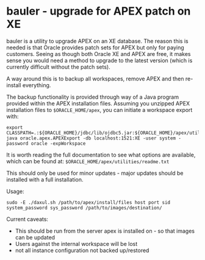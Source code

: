 # bauler - upgrade for APEX patch on XE

bauler is a utility to upgrade APEX on an XE database. The reason this is needed is that Oracle provides patch sets for APEX but only for paying customers. Seeing as though both Oracle XE and APEX are free, it makes sense you would need a method to upgrade to the latest version (which is currently difficult without the patch sets).

A way around this is to backup all workspaces, remove APEX and then re-install everything.

The backup functionality is provided through way of a Java program provided within the APEX installation files. Assuming you unzipped APEX installation files to `$ORACLE_HOME/apex`, you can initiate a workspace export with:

```
export CLASSPATH=.:${ORACLE_HOME}/jdbc/lib/ojdbc5.jar:${ORACLE_HOME}/apex/utilities/
java oracle.apex.APEXExport -db localhost:1521:XE -user system -password oracle -expWorkspace
```

It is worth reading the full documentation to see what options are available, which can be found at: `$ORACLE_HOME/apex/utilities/readme.txt`

This should only be used for minor updates - major updates should be installed with a full installation.

Usage:

```
sudo -E ./daxul.sh /path/to/apex/install/files host port sid system_password sys_password /path/to/images/destination/
```

Current caveats:

* This should be run from the server apex is installed on - so that images can be updated
* Users against the internal workspace will be lost
* not all instance configuration not backed up/restored
